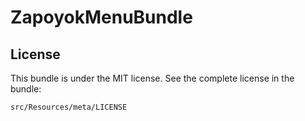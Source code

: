 ZapoyokMenuBundle
=============

License
-------

This bundle is under the MIT license. See the complete license in the bundle:

    src/Resources/meta/LICENSE
